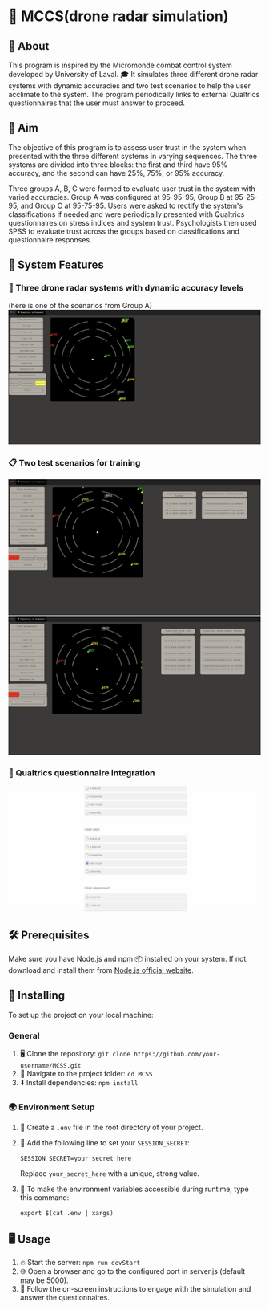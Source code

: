 # 📡 MCCS(drone radar simulation)

## 📄 About
This program is inspired by the Micromonde combat control system developed by University of Laval. 🎓
It simulates three different drone radar systems with dynamic accuracies and two test scenarios to help the user acclimate to the system.
The program periodically links to external Qualtrics questionnaires that the user must answer to proceed.

## 🎯 Aim
The objective of this program is to assess user trust in the system when presented with the three different systems in varying sequences. The three systems are divided into three blocks: the first and third have 95% accuracy, and the second can have 25%, 75%, or 95% accuracy.

Three groups A, B, C were formed to evaluate user trust in the system with varied accuracies. Group A was configured at 95-95-95, Group B at 95-25-95, and Group C at 95-75-95. Users were asked to rectify the system's classifications if needed and were periodically presented with Qualtrics questionnaires on stress indices and system trust. Psychologists then used SPSS to evaluate trust across the groups based on classifications and questionnaire responses.

## 🔧 System Features

### 🚁 Three drone radar systems with dynamic accuracy levels 
(here is one of the scenarios from Group A)
 ![scenario1GroupA](./screenshots/scenario1GroupA.png)
### 📋 Two test scenarios for training
 ![SupervisedTest](./screenshots/SupervisedTests.png)
 ![UnsupervisedTests](./screenshots/UnsupervisedTest.png)
### 📝 Qualtrics questionnaire integration
![Qualtrics](./screenshots/QualtricsQuestionaire.png)

## 🛠️ Prerequisites

Make sure you have Node.js and npm 📦 installed on your system. If not, download and install them from [Node.js official website](https://nodejs.org/).

## 🚀 Installing

To set up the project on your local machine:

### General

1. 🖥️ Clone the repository: `git clone https://github.com/your-username/MCSS.git`
2. 📁 Navigate to the project folder: `cd MCSS`
3. ⬇️ Install dependencies: `npm install`

### 🌍 Environment Setup

1. 📄 Create a `.env` file in the root directory of your project.
2. 🔑 Add the following line to set your `SESSION_SECRET`: 
    ```
    SESSION_SECRET=your_secret_here
    ```
    Replace `your_secret_here` with a unique, strong value.

3. 🔄 To make the environment variables accessible during runtime, type this command:
    ```
    export $(cat .env | xargs)
    ```

## 🖥️ Usage

1. 🔥 Start the server: `npm run devStart`
2. 🌐 Open a browser and go to the configured port in server.js (default may be 5000).
3. 🧭 Follow the on-screen instructions to engage with the simulation and answer the questionnaires.
